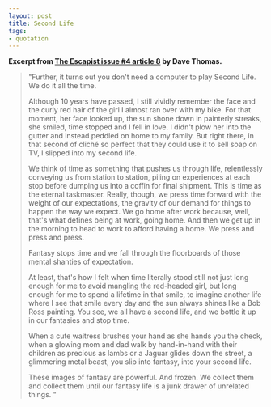 ```yaml
--- 
layout: post
title: Second Life
tags: 
- quotation
---
```

<strong>Excerpt from <a title="The Escapist issue #4 article 8" target="_blank" href="http://www.escapistmagazine.com/print/4/8">The Escapist issue #4 article 8</a> by Dave Thomas.</strong>
<blockquote>"Further, it turns out you don't need a computer to play Second Life. We do it all the time.

Although 10 years have passed, I still vividly remember the face and the curly red hair of the girl I almost ran over with my bike. For that moment, her face looked up, the sun shone down in painterly streaks, she smiled, time stopped and I fell in love. I didn't plow her into the gutter and instead peddled on home to my family. But right there, in that second of cliché so perfect that they could use it to sell soap on TV, I slipped into my second life.

We think of time as something that pushes us through life, relentlessly conveying us from station to station, piling on experiences at each stop before dumping us into a coffin for final shipment. This is time as the eternal taskmaster. Really, though, we press time forward with the weight of our expectations, the gravity of our demand for things to happen the way we expect. We go home after work because, well, that's what defines being at work, going home. And then we get up in the morning to head to work to afford having a home. We press and press and press.

Fantasy stops time and we fall through the floorboards of those mental shanties of expectation.

At least, that's how I felt when time literally stood still not just long enough for me to avoid mangling the red-headed girl, but long enough for me to spend a lifetime in that smile, to imagine another life where I see that smile every day and the sun always shines like a Bob Ross painting.
You see, we all have a second life, and we bottle it up in our fantasies and stop time.

When a cute waitress brushes your hand as she hands you the check, when a glowing mom and dad walk by hand-in-hand with their children as precious as lambs or a Jaguar glides down the street, a glimmering metal beast, you slip into fantasy, into your second life.

These images of fantasy are powerful. And frozen. We collect them and collect them until our fantasy life is a junk drawer of unrelated things. "</blockquote>
